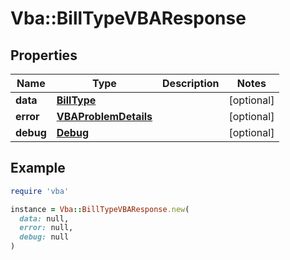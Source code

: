 # Vba::BillTypeVBAResponse

## Properties

| Name | Type | Description | Notes |
| ---- | ---- | ----------- | ----- |
| **data** | [**BillType**](BillType.md) |  | [optional] |
| **error** | [**VBAProblemDetails**](VBAProblemDetails.md) |  | [optional] |
| **debug** | [**Debug**](Debug.md) |  | [optional] |

## Example

```ruby
require 'vba'

instance = Vba::BillTypeVBAResponse.new(
  data: null,
  error: null,
  debug: null
)
```

